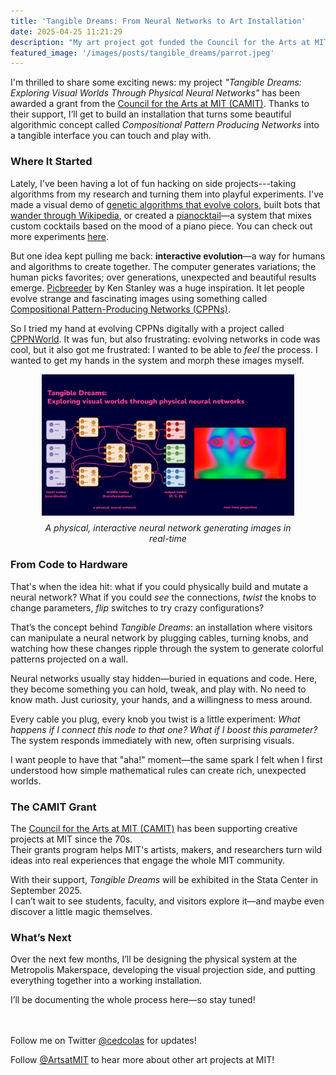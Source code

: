 ```yaml
---
title: 'Tangible Dreams: From Neural Networks to Art Installation'
date: 2025-04-25 11:21:29
description: "My art project got funded the Council for the Arts at MIT!"
featured_image: '/images/posts/tangible_dreams/parrot.jpeg'
---
```


I'm thrilled to share some exciting news: my project *"Tangible Dreams: Exploring Visual Worlds Through Physical Neural Networks"* has been awarded a grant from the <a href="https://arts.mit.edu/camit/funding/" target="_blank" rel="noopener noreferrer">Council for the Arts at MIT (CAMIT)</a>. Thanks to their support, I’ll get to build an installation that turns some beautiful algorithmic concept called *Compositional Pattern Producing Networks* into a tangible interface you can touch and play with.


### Where It Started

Lately, I've been having a lot of fun hacking on side projects---taking algorithms from my research and turning them into playful experiments. I've made a visual demo of <a href="/project/color-evolution" target="_blank" rel="noopener noreferrer">genetic algorithms that evolve colors</a>, built bots that <a href="/project/wikiexploration" target="_blank" rel="noopener noreferrer">wander through Wikipedia</a>, or created a <a href="/project/pianocktail" target="_blank" rel="noopener noreferrer">pianocktail</a>—a system that mixes custom cocktails based on the mood of a piano piece. You can check out more experiments <a href="/project/" target="_blank" rel="noopener noreferrer">here</a>.

But one idea kept pulling me back: **interactive evolution**—a way for humans and algorithms to create together. The computer generates variations; the human picks favorites; over generations, unexpected and beautiful results emerge. <a href="https://nbenko1.github.io/#/" target="_blank" rel="noopener noreferrer">Picbreeder</a> by Ken Stanley was a huge inspiration. It let people evolve strange and fascinating images using something called <a href="https://link.springer.com/content/pdf/10.1007/s10710-007-9028-8.pdf" target="_blank" rel="noopener noreferrer">Compositional Pattern-Producing Networks (CPPNs)</a>.

So I tried my hand at evolving CPPNs digitally with a project called <a href="/project/cppnworld" target="_blank" rel="noopener noreferrer">CPPNWorld</a>. It was fun, but also frustrating: evolving networks in code was cool, but it also got me frustrated: I wanted to be able to *feel* the process. I wanted to get my hands in the system and morph these images myself.

<figure style="width: 80%; min-width: 400px; margin: 0 auto;">
  <img src="/images/posts/tangible_dreams/tangible_dreams_setup.png" class="responsive-image">
  <figcaption style="text-align: center; font-style: italic; margin-top: 8px;">A physical, interactive neural network generating images in real-time</figcaption>
</figure>

### From Code to Hardware

That's when the idea hit: what if you could physically build and mutate a neural network? What if you could *see* the connections, *twist* the knobs to change parameters, *flip* switches to try crazy configurations?

That’s the concept behind *Tangible Dreams*: an installation where visitors can manipulate a neural network by plugging cables, turning knobs, and watching how these changes ripple through the system to generate colorful patterns projected on a wall.

Neural networks usually stay hidden—buried in equations and code. Here, they become something you can hold, tweak, and play with. No need to know math. Just curiosity, your hands, and a willingness to mess around.

Every cable you plug, every knob you twist is a little experiment: *What happens if I connect this node to that one?* *What if I boost this parameter?* The system responds immediately with new, often surprising visuals.

I want people to have that "aha!" moment—the same spark I felt when I first understood how simple mathematical rules can create rich, unexpected worlds.


### The CAMIT Grant


The <a href="https://arts.mit.edu/camit/funding/" target="_blank" rel="noopener noreferrer">Council for the Arts at MIT (CAMIT)</a> has been supporting creative projects at MIT since the 70s.  
Their grants program helps MIT's artists, makers, and researchers turn wild ideas into real experiences that engage the whole MIT community.

With their support, *Tangible Dreams* will be exhibited in the Stata Center in September 2025.  
I can’t wait to see students, faculty, and visitors explore it—and maybe even discover a little magic themselves.


### What’s Next

Over the next few months, I’ll be designing the physical system at the Metropolis Makerspace, developing the visual projection side, and putting everything together into a working installation.

I’ll be documenting the whole process here—so stay tuned!

<br>
<br>
Follow me on Twitter <a href="https://x.com/cedcolas/" target="_blank" rel="noopener noreferrer">@cedcolas</a> for updates!

Follow <a href="https://x.com/ArtsatMIT" target="_blank" rel="noopener noreferrer">@ArtsatMIT</a> to hear more about other art projects at MIT!